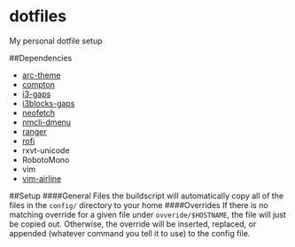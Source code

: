 # dotfiles
My personal dotfile setup

##Dependencies
 * [arc-theme](https://github.com/horst3180/arc-theme)
 * [compton](https://github.com/chjj/compton)
 * [i3-gaps](https://github.com/Airblader/i3/tree/gaps)
 * [i3blocks-gaps](https://github.com/Airblader/i3blocks-gaps)
 * [neofetch](https://github.com/dylanaraps/neofetch)
 * [nmcli-dmenu](https://github.com/firecat53/nmcli-dmenu)
 * [ranger](https://github.com/ranger/ranger)
 * [rofi](https://github.com/DaveDavenport/rofi)
 * rxvt-unicode
 * RobotoMono
 * vim
 * [vim-airline](https://github.com/vim-airline/vim-airline)

##Setup
####General Files
the buildscript will automatically copy all of the files in the `config/` directory to your home
####Overrides
If there is no matching override for a given file under `ovveride/$HOSTNAME`, the file will just be copied out.
Otherwise, the override will be inserted, replaced, or appended (whatever command you tell it to use) to the config file.
